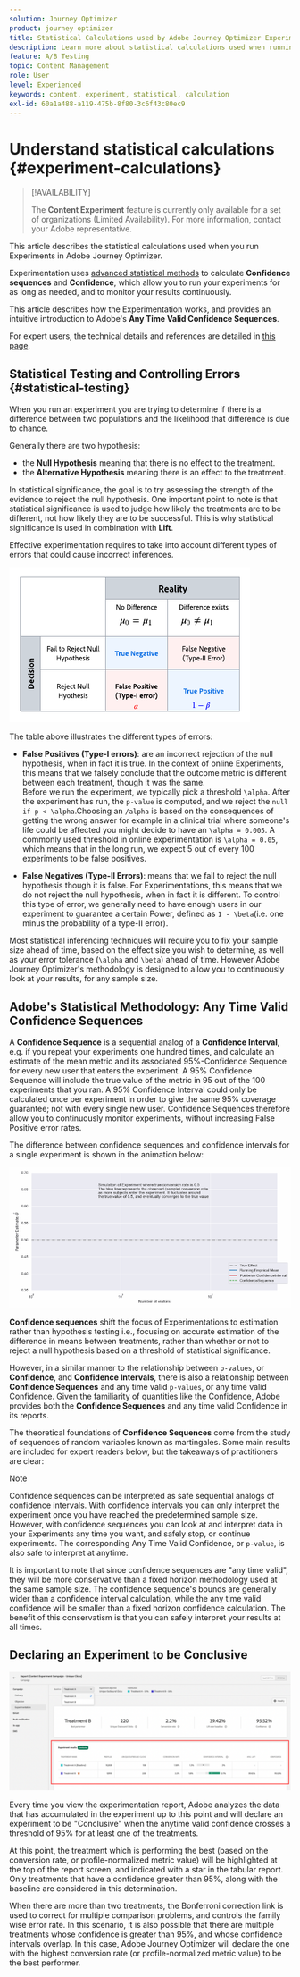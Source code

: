 ```yaml
---
solution: Journey Optimizer
product: journey optimizer
title: Statistical Calculations used by Adobe Journey Optimizer Experimentation
description: Learn more about statistical calculations used when running experiments
feature: A/B Testing
topic: Content Management
role: User
level: Experienced
keywords: content, experiment, statistical, calculation
exl-id: 60a1a488-a119-475b-8f80-3c6f43c80ec9
---
```

# Understand statistical calculations {#experiment-calculations}

>[!AVAILABILITY]
>
>The **Content Experiment** feature is currently only available for a set of organizations (Limited Availability). For more information, contact your Adobe representative.

This article describes the statistical calculations used when you run Experiments in Adobe Journey Optimizer. 

Experimentation uses [advanced statistical methods](../campaigns/assets/confidence_sequence_technical_details.pdf) to calculate **Confidence sequences** and **Confidence**, which allow you to run your experiments for as long as needed, and to monitor your results continuously.

This article describes how the Experimentation works, and provides an intuitive introduction to Adobe's **Any Time Valid Confidence Sequences**. 

For expert users, the technical details and references are detailed in [this page](../campaigns/assets/confidence_sequence_technical_details.pdf).

## Statistical Testing and Controlling Errors {#statistical-testing}

When you run an experiment you are trying to determine if there is a difference between two populations and the likelihood that difference is due to chance. 

Generally there are two hypothesis:

* the **Null Hypothesis** meaning that there is no effect to the treatment.
* the **Alternative Hypothesis** meaning there is an effect to the treatment. 

In statistical significance, the goal is to try assessing the strength of the evidence to reject the null hypothesis. One important point to note is that statistical significance is used to judge how likely the treatments are to be different, not how likely they are to be successful. This is why statistical significance is used in combination with **Lift**. 

Effective experimentation requires to take into account different types of errors that could cause incorrect inferences.

![](assets/technote_1.png)

The table above illustrates the different types of errors:

* **False Positives (Type-I errors)**: are an incorrect rejection of the null hypothesis, when in fact it is true. In the context of online Experiments, this means that we falsely conclude that the outcome metric is different between each treatment, though it was the same.
</br>Before we run the experiment, we typically pick a threshold `\alpha`. After the experiment has run, the `p-value` is computed, and we reject the `null if p < \alpha`.Choosing an `/alpha` is based on the consequences of getting the wrong answer for example in a clinical trial where someone's life could be affected you might decide to have an `\alpha = 0.005`. A commonly used threshold in online experimentation is `\alpha = 0.05`, which means that in the long run, we expect 5 out of every 100 experiments to be false positives.

* **False Negatives (Type-II Errors)**: means that we fail to reject the null hypothesis though it is false. For Experimentations, this means that we do not reject the null hypothesis, when in fact it is different. To control this type of error, we generally need to have enough users in our experiment to guarantee a certain Power, defined as `1 - \beta`(i.e. one minus the probability of a type-II error).

Most statistical inferencing techniques will require you to fix your sample size ahead of time, based on the effect size you wish to determine, as well as your error tolerance (`\alpha` and `\beta`) ahead of time. However Adobe Journey Optimizer's methodology is designed to allow you to continuously look at your results, for any sample size.

## Adobe's Statistical Methodology: Any Time Valid Confidence Sequences

A **Confidence Sequence** is a sequential analog of a **Confidence Interval**, e.g. if you repeat your experiments one hundred times, and calculate an estimate of the mean metric and its associated 95%-Confidence Sequence for every new user that enters the experiment. A 95% Confidence Sequence will include the true value of the metric in 95 out of the 100 experiments that you ran. A 95% Confidence Interval could only be calculated once per experiment in order to give the same 95% coverage guarantee; not with every single new user. Confidence Sequences therefore allow you to continuously monitor experiments, without increasing False Positive error rates.

The difference between confidence sequences and confidence intervals for a single experiment is shown in the animation below:

![](assets/technote_2.gif)

**Confidence sequences** shift the focus of Experimentations to estimation rather than hypothesis testing i.e., focusing on accurate estimation of the difference in means between treatments, rather than whether or not to reject a null hypothesis based on a threshold of statistical significance.

However, in a similar manner to the relationship between `p-values`, or **Confidence**, and **Confidence Intervals**, there is also a relationship between **Confidence Sequences** and any time valid `p-values`, or any time valid Confidence. Given the familiarity of quantities like the Confidence, Adobe provides both the **Confidence Sequences** and any time valid Confidence in its reports.

The theoretical foundations of **Confidence Sequences** come from the study of sequences of random variables known as martingales. Some main results are included for expert readers below, but the takeaways of practitioners are clear:

>[!NOTE]
>
>Confidence sequences can be interpreted as safe sequential analogs of confidence intervals. With confidence intervals you can only interpret the experiment once you have reached the predetermined sample size. However, with confidence sequences you can look at and interpret data in your Experiments any time you want, and safely stop, or continue experiments. The corresponding Any Time Valid Confidence, or `p-value`, is also safe to interpret at anytime.

It is important to note that since confidence sequences are "any time valid", they will be more conservative than a fixed horizon methodology used at the same sample size. The confidence sequence's bounds are generally wider than a confidence interval calculation, while the any time valid confidence will be smaller than a fixed horizon confidence calculation. The benefit of this conservatism is that you can safely interpret your results at all times.

## Declaring an Experiment to be Conclusive

![](assets/experimentation_report_2.png)

Every time you view the experimentation report, Adobe analyzes the data that has accumulated in the experiment up to this point and will declare an experiment to be "Conclusive" when the anytime valid confidence crosses a threshold of 95% for at least one of the treatments.

At this point, the treatment which is performing the best (based on the conversion rate, or profile-normalized metric value) will be highlighted at the top of the report screen, and indicated with a star in the tabular report. Only treatments that have a confidence greater than 95%, along with the baseline are considered in this determination.

When there are more than two treatments, the Bonferroni correction link is used to correct for multiple comparison problems, and controls the family wise error rate. In this scenario, it is also possible that there are multiple treatments whose confidence is greater than 95%, and whose confidence intervals overlap. In this case, Adobe Journey Optimizer will declare the one with the highest conversion rate (or profile-normalized metric value) to be the best performer.
